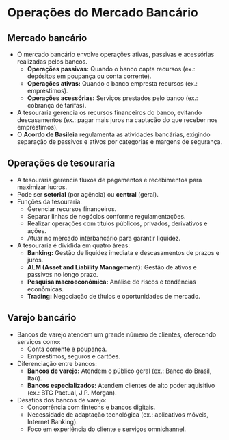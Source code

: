 # Operações do Mercado Bancário

## Mercado bancário
- O mercado bancário envolve operações ativas, passivas e acessórias realizadas pelos bancos.
  - **Operações passivas:** Quando o banco capta recursos (ex.: depósitos em poupança ou conta corrente).
  - **Operações ativas:** Quando o banco empresta recursos (ex.: empréstimos).
  - **Operações acessórias:** Serviços prestados pelo banco (ex.: cobrança de tarifas).
- A tesouraria gerencia os recursos financeiros do banco, evitando descasamentos (ex.: pagar mais juros na captação do que receber nos empréstimos).
- O **Acordo de Basileia** regulamenta as atividades bancárias, exigindo separação de passivos e ativos por categorias e margens de segurança.

## Operações de tesouraria
- A tesouraria gerencia fluxos de pagamentos e recebimentos para maximizar lucros.
- Pode ser **setorial** (por agência) ou **central** (geral).
- Funções da tesouraria:
  - Gerenciar recursos financeiros.
  - Separar linhas de negócios conforme regulamentações.
  - Realizar operações com títulos públicos, privados, derivativos e ações.
  - Atuar no mercado interbancário para garantir liquidez.
- A tesouraria é dividida em quatro áreas:
  - **Banking:** Gestão de liquidez imediata e descasamentos de prazos e juros.
  - **ALM (Asset and Liability Management):** Gestão de ativos e passivos no longo prazo.
  - **Pesquisa macroeconômica:** Análise de riscos e tendências econômicas.
  - **Trading:** Negociação de títulos e oportunidades de mercado.

## Varejo bancário
- Bancos de varejo atendem um grande número de clientes, oferecendo serviços como:
  - Conta corrente e poupança.
  - Empréstimos, seguros e cartões.
- Diferenciação entre bancos:
  - **Bancos de varejo:** Atendem o público geral (ex.: Banco do Brasil, Itaú).
  - **Bancos especializados:** Atendem clientes de alto poder aquisitivo (ex.: BTG Pactual, J.P. Morgan).
- Desafios dos bancos de varejo:
  - Concorrência com fintechs e bancos digitais.
  - Necessidade de adaptação tecnológica (ex.: aplicativos móveis, Internet Banking).
  - Foco em experiência do cliente e serviços omnichannel.